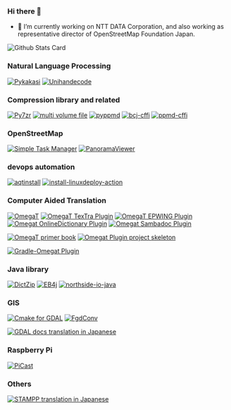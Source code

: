 ### Hi there 👋

- 🔭 I’m currently working on NTT DATA  Corporation,  and also working as representative director of OpenStreetMap Foundation Japan.

![Github Stats Card](https://github-readme-stats.vercel.app/api?username=miurahr&show_icons=true)


### Natural Language Processing

[![Pykakasi](https://github-readme-stats.vercel.app/api/pin/?username=miurahr&repo=pykakasi)](https://github.com/miurahr/pykakasi)
[![Unihandecode](https://github-readme-stats.vercel.app/api/pin/?username=miurahr&repo=unihandecode)](https://github.com/miurahr/unihandecode)

### Compression library and related

[![Py7zr](https://github-readme-stats.vercel.app/api/pin/?username=miurahr&repo=py7zr)](https://github.com/miurahr/py7zr)
[![multi volume file](https://github-readme-stats.vercel.app/api/pin/?username=miurahr&repo=multivolume)](https://github.com/miurahr/multivolume)
[![pyppmd](https://github-readme-stats.vercel.app/api/pin/?username=miurahr&repo=pyppmd)](https://github.com/miurahr/pyppmd)
[![bcj-cffi](https://github-readme-stats.vercel.app/api/pin/?username=miurahr&repo=bcj-cffi)](https://github.com/miurahr/bcj-cffi)
[![ppmd-cffi](https://github-readme-stats.vercel.app/api/pin/?username=miurahr&repo=ppmd)](https://github.com/miurahr/ppmd)


### OpenStreetMap

[![Simple Task Manager](https://github-readme-stats.vercel.app/api/pin/?username=miurahr&repo=simple-task-manager)](https://github.com/miurahr/simple-task-manager)
[![PanoramaViewer](https://github-readme-stats.vercel.app/api/pin/?username=miurahr&repo=panoramaviewer)](https://github.com/miurahr/panoramaviewer)


### devops automation

[![aqtinstall](https://github-readme-stats.vercel.app/api/pin/?username=miurahr&repo=aqtinstall)](https://github.com/miurahr/aqtinstall)
[![install-linuxdeploy-action](https://github-readme-stats.vercel.app/api/pin/?username=miurahr&repo=install-linuxdeploy-action)](https://github.com/miurahr/install-linuxdeploy-action)


### Computer Aided Translation


[![OmegaT](https://github-readme-stats.vercel.app/api/pin/?username=omegat-org&repo=omegat)](https://github.com/omegat-org/omegat)
[![OmegaT TexTra Plugin](https://github-readme-stats.vercel.app/api/pin/?username=miurahr&repo=omegat-textra-plugin)](https://github.com/miurahr/omegat-textra-plugin)
[![OmegaT EPWING Plugin](https://github-readme-stats.vercel.app/api/pin/?username=miurahr&repo=omegat-plugin-epwing)](https://github.com/miurahr/omegat-plugin-epwing)
[![Omegat OnlineDictionary Plugin](https://github-readme-stats.vercel.app/api/pin/?username=miurahr&repo=omegat-onlinedictionary)](https://github.com/miurahr/omegat-onlinedictionary)
[![Omegat Sambadoc Plugin](https://github-readme-stats.vercel.app/api/pin/?username=miurahr&repo=omegat-sambadoc-plugin)](https://github.com/miurahr/omegat-sambadoc-plugin)

[![OmegaT primer book](https://github-readme-stats.vercel.app/api/pin/?username=miurahr&repo=omegat-for-cat-beginners)](https://github.com/miurahr/omegat-for-cat-beginners)
[![Omegat Plugin project skeleton](https://github-readme-stats.vercel.app/api/pin/?username=omegat-org&repo=plugin-skeleton)](https://github.com/omegat-org/plugin-skeleton)

[![Gradle-Omegat Plugin](https://github-readme-stats.vercel.app/api/pin/?username=miurahr&repo=gradle-omegat-plugin)](https://github.com/miurahr/gradle-omegat-plugin)

### Java library

[![DictZip](https://github-readme-stats.vercel.app/api/pin/?username=dictzip&repo=dictzip-java)](https://github.com/dictzip/dictzip-java)
[![EB4j](https://github-readme-stats.vercel.app/api/pin/?username=eb4j&repo=eb4j)](https://github.com/eb4j/eb4j)
[![northside-io-java](https://github-readme-stats.vercel.app/api/pin/?username=miurahr&repo=northside-io-java)](https://github.com/miurahr/northside-io-java)


### GIS

[![Cmake for GDAL](https://github-readme-stats.vercel.app/api/pin/?username=miurahr&repo=cmake4gdal)](https://github.com/miurahr/cmake4gdal)
[![FgdConv](https://github-readme-stats.vercel.app/api/pin/?username=miurahr&repo=fgdconv)](https://github.com/miurahr/fgdconv)

[![GDAL docs translation in Japanese](https://github-readme-stats.vercel.app/api/pin/?username=miurahr&repo=gdal_docs_ja)](https://github.com/miurahr/gdal_docs_ja)


### Raspberry Pi

[![PiCast](https://github-readme-stats.vercel.app/api/pin/?username=miurahr&repo=picast)](https://github.com/miurahr/picast)


### Others

[![STAMPP translation in Japanese](https://github-readme-stats.vercel.app/api/pin/?username=miurahr&repo=stampp-trans-ja)](https://github.com/miurahr/stampp-trans-ja)
